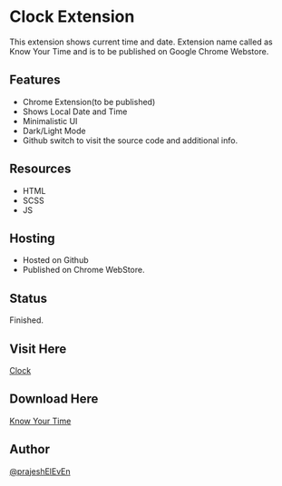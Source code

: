 # Clock Extension

This extension shows current time and date. Extension name called as Know Your Time and is to be published on Google Chrome Webstore.

## Features

- Chrome Extension(to be published)
- Shows Local Date and Time
- Minimalistic UI
- Dark/Light Mode
- Github switch to visit the source code and additional info.

## Resources

- HTML
- SCSS
- JS

## Hosting

- Hosted on Github
- Published on Chrome WebStore.

## Status

Finished.

## Visit Here

[Clock](https://prajesheleven.github.io/clock/)

## Download Here

[Know Your Time](https://chrome.google.com/webstore/detail/know-your-time/acelcppklneoeckkgkkehlgomjonakhh)

## Author

[@prajeshElEvEn](https://github.com/prajeshElEvEn)
